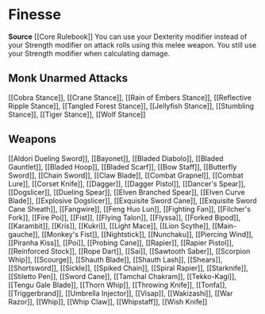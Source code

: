 ﻿---
id: '179'
name: Finesse
rarity: Common
source: '[[DATABASE/source/Core Rulebook|Core Rulebook]]'
trait:
- Finesse
type: Trait

---
# Finesse

**Source** [[Core Rulebook]] 
You can use your Dexterity modifier instead of your Strength modifier on attack rolls using this melee weapon. You still use your Strength modifier when calculating damage.

## Monk Unarmed Attacks

[[Cobra Stance]], [[Crane Stance]], [[Rain of Embers Stance]], [[Reflective Ripple Stance]], [[Tangled Forest Stance]], [[Jellyfish Stance]], [[Stumbling Stance]], [[Tiger Stance]], [[Wolf Stance]]

## Weapons

[[Aldori Dueling Sword]], [[Bayonet]], [[Bladed Diabolo]], [[Bladed Gauntlet]], [[Bladed Hoop]], [[Bladed Scarf]], [[Bow Staff]], [[Butterfly Sword]], [[Chain Sword]], [[Claw Blade]], [[Combat Grapnel]], [[Combat Lure]], [[Corset Knife]], [[Dagger]], [[Dagger Pistol]], [[Dancer's Spear]], [[Dogslicer]], [[Dueling Spear]], [[Elven Branched Spear]], [[Elven Curve Blade]], [[Explosive Dogslicer]], [[Exquisite Sword Cane]], [[Exquisite Sword Cane Sheath]], [[Fangwire]], [[Feng Huo Lun]], [[Fighting Fan]], [[Filcher's Fork]], [[Fire Poi]], [[Fist]], [[Flying Talon]], [[Flyssa]], [[Forked Bipod]], [[Karambit]], [[Kris]], [[Kukri]], [[Light Mace]], [[Lion Scythe]], [[Main-gauche]], [[Monkey's Fist]], [[Nightstick]], [[Nunchaku]], [[Piercing Wind]], [[Piranha Kiss]], [[Poi]], [[Probing Cane]], [[Rapier]], [[Rapier Pistol]], [[Reinforced Stock]], [[Rope Dart]], [[Sai]], [[Sawtooth Saber]], [[Scorpion Whip]], [[Scourge]], [[Shauth Blade]], [[Shauth Lash]], [[Shears]], [[Shortsword]], [[Sickle]], [[Spiked Chain]], [[Spiral Rapier]], [[Starknife]], [[Stiletto Pen]], [[Sword Cane]], [[Tamchal Chakram]], [[Tekko-Kagi]], [[Tengu Gale Blade]], [[Thorn Whip]], [[Throwing Knife]], [[Tonfa]], [[Triggerbrand]], [[Umbrella Injector]], [[Visap]], [[Wakizashi]], [[War Razor]], [[Whip]], [[Whip Claw]], [[Whipstaff]], [[Wish Knife]]